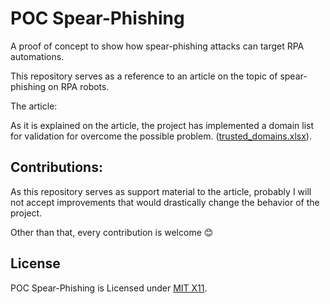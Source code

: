 # POC Spear-Phishing
A proof of concept to show how spear-phishing attacks can target RPA automations.

This repository serves as a reference to an article on the topic of spear-phishing on RPA robots. 

The article: 

As it is explained on the article, the project has implemented a domain list for validation  for overcome the possible problem. ([trusted_domains.xlsx](https://github.com/fabio-condez/POC_SpearPhishing/blob/main/Data/trusted_domains.xlsx)).



## Contributions:

As this repository serves as support material to the article, probably I will not accept  improvements that would drastically change the behavior of the project.

Other than that, every contribution is welcome 😊

## License 

POC Spear-Phishing is Licensed under [MIT X11](https://en.wikipedia.org/wiki/MIT_License).

